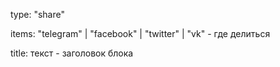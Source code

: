 type: "share"

items: "telegram" | "facebook" | "twitter" | "vk" - где делиться

title: текст - заголовок блока
